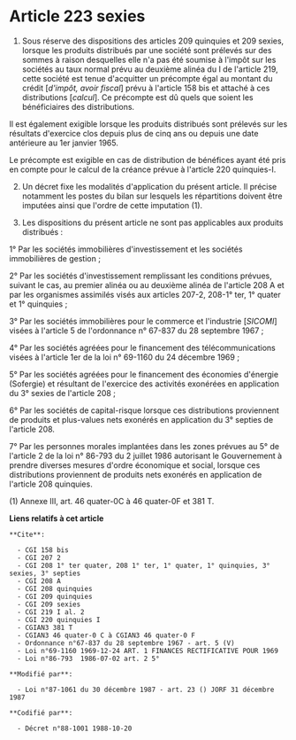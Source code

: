 # Article 223 sexies

1. Sous réserve des dispositions des articles 209 quinquies et 209 sexies, lorsque les produits distribués par une société
sont prélevés sur des sommes à raison desquelles elle n'a pas été soumise à l'impôt sur les sociétés au taux normal prévu au
deuxième alinéa du I de l'article 219, cette société est tenue d'acquitter un précompte égal au montant du crédit [*d'impôt,
avoir fiscal*] prévu à l'article 158 bis et attaché à ces distributions [*calcul*]. Ce précompte est dû quels que soient les
bénéficiaires des distributions.

Il est également exigible lorsque les produits distribués sont prélevés sur les résultats d'exercice clos depuis plus de cinq
ans ou depuis une date antérieure au 1er janvier 1965.

Le précompte est exigible en cas de distribution de bénéfices ayant été pris en compte pour le calcul de la créance prévue à
l'article 220 quinquies-I.

2. Un décret fixe les modalités d'application du présent article. Il précise notamment les postes du bilan sur lesquels les
répartitions doivent être imputées ainsi que l'ordre de cette imputation (1).

3. Les dispositions du présent article ne sont pas applicables aux produits distribués :

1° Par les sociétés immobilières d'investissement et les sociétés immobilières de gestion ;

2° Par les sociétés d'investissement remplissant les conditions prévues, suivant le cas, au premier alinéa ou au deuxième
alinéa de l'article 208 A et par les organismes assimilés visés aux articles 207-2, 208-1° ter, 1° quater et 1° quinquies ;

3° Par les sociétés immobilières pour le commerce et l'industrie [*SICOMI*] visées à l'article 5 de l'ordonnance n° 67-837 du
28 septembre 1967 ;

4° Par les sociétés agréées pour le financement des télécommunications visées à l'article 1er de la loi n° 69-1160 du 24
décembre 1969 ;

5° Par les sociétés agréées pour le financement des économies d'énergie (Sofergie) et résultant de l'exercice des activités
exonérées en application du 3° sexies de l'article 208 ;

6° Par les sociétés de capital-risque lorsque ces distributions proviennent de produits et plus-values nets exonérés en
application du 3° septies de l'article 208.

7° Par les personnes morales implantées dans les zones prévues au 5° de l'article 2 de la loi n° 86-793 du 2 juillet 1986
autorisant le Gouvernement à prendre diverses mesures d'ordre économique et social, lorsque ces distributions proviennent de
produits nets exonérés en application de l'article 208 quinquies.

(1) Annexe III, art. 46 quater-0C à 46 quater-0F et 381 T.

**Liens relatifs à cet article**

	**Cite**:

	  - CGI 158 bis
	  - CGI 207 2
	  - CGI 208 1° ter quater, 208 1° ter, 1° quater, 1° quinquies, 3° sexies, 3° septies
	  - CGI 208 A
	  - CGI 208 quinquies
	  - CGI 209 quinquies
	  - CGI 209 sexies
	  - CGI 219 I al. 2
	  - CGI 220 quinquies I
	  - CGIAN3 381 T
	  - CGIAN3 46 quater-0 C à CGIAN3 46 quater-0 F
	  - Ordonnance n°67-837 du 28 septembre 1967 - art. 5 (V)
	  - Loi n°69-1160 1969-12-24 ART. 1 FINANCES RECTIFICATIVE POUR 1969
	  - Loi n°86-793  1986-07-02 art. 2 5°

	**Modifié par**:

	  - Loi n°87-1061 du 30 décembre 1987 - art. 23 () JORF 31 décembre 1987

	**Codifié par**:

	  - Décret n°88-1001 1988-10-20
